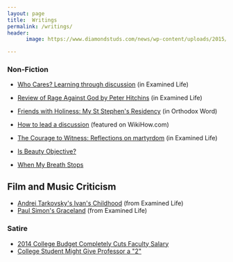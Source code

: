 ```yaml
---
layout: page
title:  Writings
permalink: /writings/
header:
      image: https://www.diamondstuds.com/news/wp-content/uploads/2015/06/UDR_3.0_LosAngeles.jpg

---
```


### Non-Fiction
* [Who Cares? Learning through discussion](http://wheatstoneministries.squarespace.com/tel/who-cares-forget-it.html) (in Examined Life)
* [Review of Rage Against God by Peter Hitchins](http://wheatstoneministries.squarespace.com/tel/review-the-rage-against-god-how-atheism-led-me-to-faith.html) (in Examined Life)
* [Friends with Holiness: My St Stephen's Residency](http://www.antiochian.org/content/friends-holiness-my-st-stephen%E2%80%99s-residency) (in Orthodox Word)
* [How to lead a discussion](http://www.wikihow.com/Lead-a-Discussion) (featured on WikiHow.com)
* [The Courage to Witness: Reflections on martyrdom](http://wheatstoneministries.squarespace.com/tel/the-courage-to-witness.html) (in Examined Life)
* [Is Beauty Objective?](/is-beauty-objective)


* [When My Breath Stops](https://drive.google.com/file/d/0B0CYQDZ8AWu8WFktT3ZCMjFxMVU/view)



## Film and Music Criticism
* [Andrei Tarkovsky's Ivan's Childhood](http://wheatstoneministries.squarespace.com/tel/ivans-childhood-an-andrei-tarkovsky-film.html) (from Examined Life) 
* [Paul Simon's Graceland](http://wheatstoneministries.squarespace.com/tel/graceland-reflections-on-paul-simons-greatest-album.html) (from Examined Life)  

### Satire
* [2014 College Budget Completely Cuts Faculty Salary](http://ukcolonel.com/2014-budget-revealed-faculty-salaries-completely-cut/)
* [College Student Might Give Professor a "2"](http://ukcolonel.com/uk-student-might-rate-professor-as-a-2/) 

